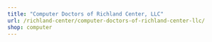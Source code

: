 ```yaml
---
title: "Computer Doctors of Richland Center, LLC"
url: /richland-center/computer-doctors-of-richland-center-llc/
shop: computer
---
```

